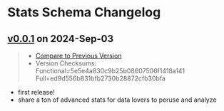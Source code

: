 # Stats Schema Changelog

## [v0.0.1](https://github.com/pbv-public/stats/releases/tag/v0.0.1) on 2024-Sep-03
> * [Compare to Previous Version](https://github.com/pbv-public/stats/compare/v0.0.1^...v0.0.1?expand=1)
> * Version Checksums: Functional=5e5e4a830c9b25b08607506f1418a141 Full=ed9d556b831bfb2730b28872cfb30bfa

- first release!
- share a ton of advanced stats for data lovers to peruse and analyze

